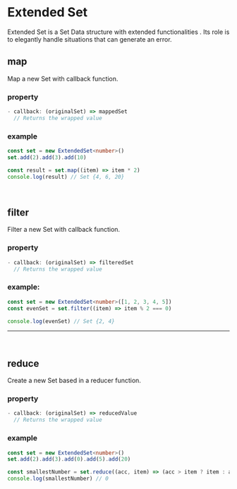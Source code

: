 # Extended Set

Extended Set is a Set Data structure with extended functionalities .
Its role is to elegantly handle situations that can generate an error.

## map

Map a new Set with callback function.

### property

```ts
- callback: (originalSet) => mappedSet
  // Returns the wrapped value
```

### example

```ts
const set = new ExtendedSet<number>()
set.add(2).add(3).add(10)

const result = set.map((item) => item * 2)
console.log(result) // Set {4, 6, 20}
```

<br>

## filter

Filter a new Set with callback function.

### property

```ts
- callback: (originalSet) => filteredSet
  // Returns the wrapped value
```

### example:

```ts
const set = new ExtendedSet<number>([1, 2, 3, 4, 5])
const evenSet = set.filter((item) => item % 2 === 0)

console.log(evenSet) // Set {2, 4}
```

---

<br>

## reduce

Create a new Set based in a reducer function.

### property

```ts
- callback: (originalSet) => reducedValue
  // Returns the wrapped value
```

### example

```ts
const set = new ExtendedSet<number>()
set.add(2).add(3).add(0).add(5).add(20)

const smallestNumber = set.reduce((acc, item) => (acc > item ? item : acc))
console.log(smallestNumber) // 0
```
